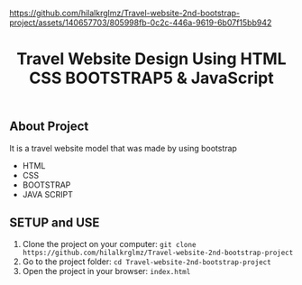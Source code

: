 

https://github.com/hilalkrglmz/Travel-website-2nd-bootstrap-project/assets/140657703/805998fb-0c2c-446a-9619-6b07f15bb942




<!DOCTYPE html>
<html lang="en">
<head>
    <meta charset="UTF-8">
    <meta name="viewport" content="width=device-width, initial-scale=1.0">
</head>
<body>
    <header>
        <h1>Travel Website Design Using HTML CSS BOOTSTRAP5 & JavaScript </h1>
    </header>
    <div class="container">
        <h2>About Project</h2>
           <p>It is a travel website model that was made by using bootstrap</p>
            <ul>
                <li>HTML</li>
                <li>CSS</li>
                <li>BOOTSTRAP</li>
                <li>JAVA SCRIPT</li>
            </ul>
            <h2>SETUP and USE</h2>
        <ol>
            <li>Clone the project on your computer: <code>git clone https://github.com/hilalkrglmz/Travel-website-2nd-bootstrap-project</code></li>
            <li>Go to the project folder: <code>cd Travel-website-2nd-bootstrap-project</code></li>
            <li>Open the project in your browser: <code>index.html</code></li>
        </ol>
    </div>
</body>
</html>
    
